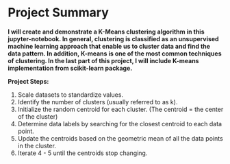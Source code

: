 # Project Summary

**I will create and demonstrate a K-Means clustering algorithm in this jupyter-notebook. In general, clustering is classified as an unsupervised machine learning approach that enable us to cluster data and find the data pattern. In addition, K-means is one of the most common techniques of clustering. In the last part of this project, I will include K-means implementation from scikit-learn package.**

**Project Steps:**

1. Scale datasets to standardize values.
2. Identify the number of clusters (usually referred to as k).
3. Initialize the random centroid for each cluster. (The centroid = the center of the cluster)
4. Determine data labels by searching for the closest centroid to each data point.
5. Update the centroids based on the geometric mean of all the data points in the cluster.
6. Iterate 4 - 5 until the centroids stop changing.
